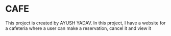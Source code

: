 # CAFE
This project is created by AYUSH YADAV. In this project, I have a website for a cafeteria where a user can make a reservation, cancel it and view it
